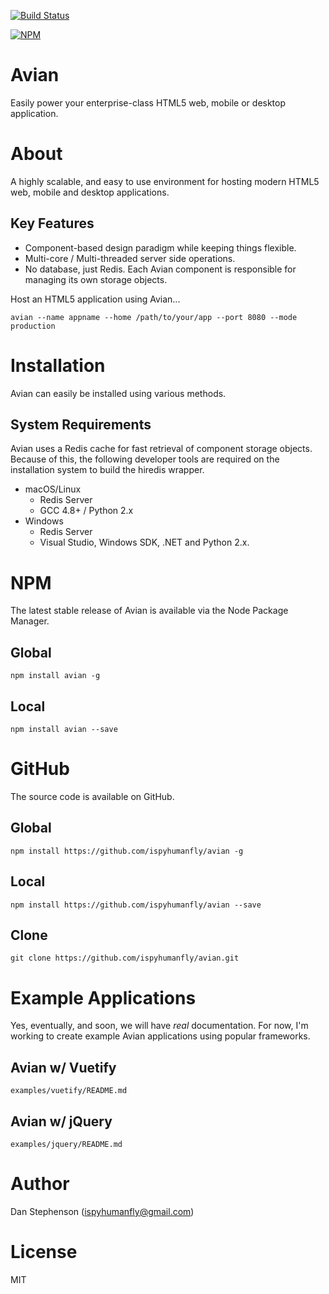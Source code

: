 [![Build Status](https://travis-ci.org/ispyhumanfly/avian.svg?branch=master)](https://travis-ci.org/ispyhumanfly/avian)

[![NPM](https://nodei.co/npm/avian.png)](https://npmjs.org/package/avian)

# Avian
Easily power your enterprise-class HTML5 web, mobile or desktop application.

# About
A highly scalable, and easy to use environment for hosting modern HTML5 web, mobile and desktop applications.

## Key Features
- Component-based design paradigm while keeping things flexible.
- Multi-core / Multi-threaded server side operations.
- No database, just Redis. Each Avian component is responsible for managing its own storage objects.

Host an HTML5 application using Avian...

    avian --name appname --home /path/to/your/app --port 8080 --mode production

# Installation
Avian can easily be installed using various methods.

## System Requirements
Avian uses a Redis cache for fast retrieval of component storage objects. Because of this, the following developer tools are required on the installation system to build the hiredis wrapper.

- macOS/Linux
    - Redis Server
    - GCC 4.8+ / Python 2.x
- Windows
    - Redis Server
    - Visual Studio, Windows SDK, .NET and Python 2.x.

# NPM
The latest stable release of Avian is available via the Node Package Manager.

## Global
    npm install avian -g

## Local
    npm install avian --save

# GitHub
The source code is available on GitHub.

## Global
    npm install https://github.com/ispyhumanfly/avian -g

## Local
    npm install https://github.com/ispyhumanfly/avian --save

## Clone
    git clone https://github.com/ispyhumanfly/avian.git

# Example Applications
Yes, eventually, and soon, we will have *real* documentation. For now, I'm working to create example Avian applications using popular frameworks.

## Avian w/ Vuetify
    examples/vuetify/README.md
## Avian w/ jQuery
    examples/jquery/README.md

# Author
Dan Stephenson (ispyhumanfly@gmail.com)

# License
MIT
